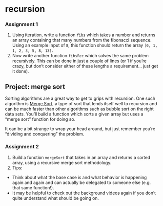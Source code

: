 # recursion

### Assignment 1
1. Using iteration, write a function `fibs` which takes a number and returns an array containing that many numbers from the fibonacci sequence. Using an example input of `8`, this function should return the array `[0, 1, 1, 2, 3, 5, 8, 13]`.
2. Now write another function `fibsRec` which solves the same problem recursively. This can be done in just a couple of lines (or 1 if you’re crazy, but don’t consider either of these lengths a requirement… just get it done).

## Project: merge sort
Sorting algorithms are a great way to get to grips with recursion. One such algorithm is [Merge Sort](http://en.wikipedia.org/wiki/Merge_sort), a type of sort that lends itself well to recursion and can be much faster than other algorithms such as bubble sort on the right data sets. You’ll build a function which sorts a given array but uses a “merge sort” function for doing so.

It can be a bit strange to wrap your head around, but just remember you’re “dividing and conquering” the problem.

### Assignment 2
1. Build a function `mergeSort` that takes in an array and returns a sorted array, using a recursive merge sort methodology.
2. Tips:
 - Think about what the base case is and what behavior is happening again and again and can actually be delegated to someone else (e.g. that same function!).
 - It may be helpful to check out the background videos again if you don’t quite understand what should be going on.